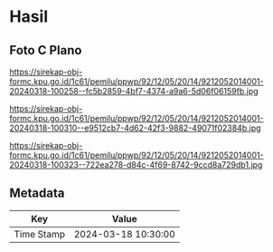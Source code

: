 # Hasil

## Foto C Plano

https://sirekap-obj-formc.kpu.go.id/1c61/pemilu/ppwp/92/12/05/20/14/9212052014001-20240318-100258--fc5b2859-4bf7-4374-a9a6-5d06f06159fb.jpg

https://sirekap-obj-formc.kpu.go.id/1c61/pemilu/ppwp/92/12/05/20/14/9212052014001-20240318-100310--e9512cb7-4d62-42f3-9882-49071f02384b.jpg

https://sirekap-obj-formc.kpu.go.id/1c61/pemilu/ppwp/92/12/05/20/14/9212052014001-20240318-100323--722ea278-d84c-4f69-8742-9ccd8a729db1.jpg


## Metadata

| Key        | Value               |
| ---------- | ------------------- |
| Time Stamp | 2024-03-18 10:30:00 |



